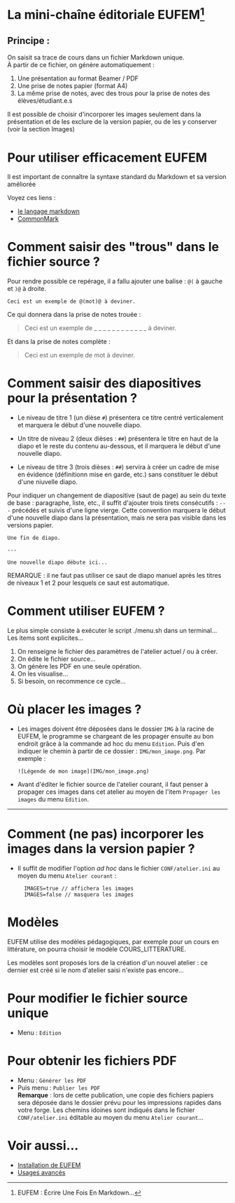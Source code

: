 # La mini-chaîne éditoriale EUFEM[^1]

[^1]: EUFEM : Écrire Une Fois En Markdown...

## Principe :

On saisit sa trace de cours dans un fichier Markdown unique.  
À partir de ce fichier, on génère automatiquement :

1. Une présentation au format Beamer / PDF
2. Une prise de notes papier (format A4)
3. La même prise de notes, avec des trous pour la prise de notes des élèves/étudiant.e.s

Il est possible de choisir d'incorporer les images seulement dans la présentation et de les exclure de la version papier, ou de les y conserver (voir la section Images)

# Pour utiliser efficacement EUFEM

Il est important de connaître la syntaxe standard du Markdown et sa version améliorée

Voyez ces liens : 

+ [le langage markdown](https://enacit1.epfl.ch/markdown-pandoc/#le-langage-markdown)
+ [CommonMark](https://commonmark.org/)

# Comment saisir des "trous" dans le fichier source ?

Pour rendre possible ce repérage, il a fallu ajouter une balise : `@(` à gauche et `)@` à droite.

	Ceci est un exemple de @(mot)@ à deviner.

Ce qui donnera dans la prise de notes trouée :

> Ceci est un exemple de _ _ _ _ _ _ _ _ _ _ _ _ à deviner.

Et dans la prise de notes complète :

> Ceci est un exemple de mot à deviner.

# Comment saisir des diapositives pour la présentation ?

+ Le niveau de titre 1 (un dièse `#`) présentera ce titre centré verticalement et marquera le début d'une nouvelle diapo.

+ Un titre de niveau 2 (deux dièses : `##`) présentera le titre en haut de la diapo et le reste du contenu au-dessous, et il marquera le début d'une nouvelle diapo.

+ Le niveau de titre 3 (trois dièses : `##`) servira à créer un cadre de mise en évidence (définitionn mise en garde, etc.) sans constituer le début d'une niuvelle diapo.

Pour indiquer un changement de diapositive (saut de page) au  sein du texte de base : paragraphe, liste, etc., il suffit d'ajouter trois tirets consécutifs : `---` précédés et suivis d'une ligne vierge. Cette convention marquera le début d'une nouvelle diapo dans la présentation, mais ne sera pas visible dans les versions papier.

	Une fin de diapo.

	---

	Une nouvelle diapo débute ici...

REMARQUE : il ne faut pas utiliser ce saut de diapo manuel après les titres de niveaux 1 et 2 pour lesquels ce saut est automatique.

# Comment utiliser EUFEM ?

Le plus simple consiste à exécuter le script ./menu.sh dans un terminal... Les items sont explicites... 

1. On renseigne le fichier des paramètres de l'atelier actuel / ou à créer.
2. On édite le fichier source...
3. On génère les PDF en une seule opération.
4. On les visualise...
5. Si besoin, on recommence ce cycle...

# Où placer les images ?

+ Les images doivent être déposées dans le dossier `IMG` à la racine de EUFEM, le programme se chargeant de les propager ensuite au bon endroit grâce à la commande ad hoc du menu `Edition`.
Puis d'en indiquer le chemin à partir de ce dossier : `IMG/mon_image.png`. Par exemple :

	`![Légende de mon image](IMG/mon_image.png)`

+ Avant d'éditer le fichier source de l'atelier courant, il faut penser à propager ces images dans cet atelier au moyen de l'item `Propager les images` du menu `Edition`.

---

# Comment (ne pas) incorporer les images dans la version papier ?

+ Il suffit de modifier l'option _ad hoc_ dans le fichier `CONF/atelier.ini` au moyen du menu `Atelier courant` :

        IMAGES=true // affichera les images
        IMAGES=false // masquera les images

# Modèles

EUFEM utilise des modèles pédagogiques, par exemple pour un cours en littérature, on pourra choisir le modèle COURS_LITTERATURE.

Les modèles sont proposés lors de la création d'un nouvel atelier : ce dernier est créé si le nom d'atelier saisi n'existe pas encore...



# Pour modifier le fichier source unique

+ Menu : `Edition`

# Pour obtenir les fichiers PDF

+ Menu : `Générer les PDF`
+ Puis menu : `Publier les PDF`  
**Remarque** : lors de cette publication, une copie des fichiers papiers sera déposée dans le dossier prévu pour les impressions rapides dans votre forge. Les chemins idoines sont indiqués dans le fichier `CONF/atelier.ini` éditable au moyen du menu `Atelier courant`...

# Voir aussi...

+ [Installation de EUFEM](../Installation_Eufem.pdf)
+ [Usages avancés](../Usages_avances.pdf)




